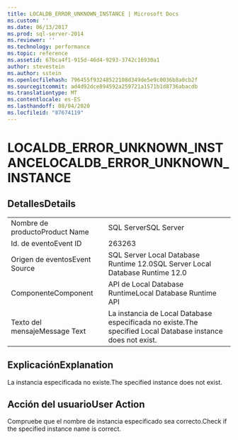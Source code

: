 ```yaml
---
title: LOCALDB_ERROR_UNKNOWN_INSTANCE | Microsoft Docs
ms.custom: ''
ms.date: 06/13/2017
ms.prod: sql-server-2014
ms.reviewer: ''
ms.technology: performance
ms.topic: reference
ms.assetid: 67bca4f1-915d-46d4-9293-3742c16930a1
author: stevestein
ms.author: sstein
ms.openlocfilehash: 796455f93248522108d349de5e9c0036b8a0cb2f
ms.sourcegitcommit: ad4d92dce894592a259721a1571b1d8736abacdb
ms.translationtype: MT
ms.contentlocale: es-ES
ms.lasthandoff: 08/04/2020
ms.locfileid: "87674119"
---
```

# <a name="localdb_error_unknown_instance"></a><span data-ttu-id="6b029-102">LOCALDB_ERROR_UNKNOWN_INSTANCE</span><span class="sxs-lookup"><span data-stu-id="6b029-102">LOCALDB_ERROR_UNKNOWN_INSTANCE</span></span>
    
## <a name="details"></a><span data-ttu-id="6b029-103">Detalles</span><span class="sxs-lookup"><span data-stu-id="6b029-103">Details</span></span>  
  
|||  
|-|-|  
|<span data-ttu-id="6b029-104">Nombre de producto</span><span class="sxs-lookup"><span data-stu-id="6b029-104">Product Name</span></span>|<span data-ttu-id="6b029-105">SQL Server</span><span class="sxs-lookup"><span data-stu-id="6b029-105">SQL Server</span></span>|  
|<span data-ttu-id="6b029-106">Id. de evento</span><span class="sxs-lookup"><span data-stu-id="6b029-106">Event ID</span></span>|<span data-ttu-id="6b029-107">263</span><span class="sxs-lookup"><span data-stu-id="6b029-107">263</span></span>|  
|<span data-ttu-id="6b029-108">Origen de eventos</span><span class="sxs-lookup"><span data-stu-id="6b029-108">Event Source</span></span>|<span data-ttu-id="6b029-109">SQL Server Local Database Runtime 12.0</span><span class="sxs-lookup"><span data-stu-id="6b029-109">SQL Server Local Database Runtime 12.0</span></span>|  
|<span data-ttu-id="6b029-110">Componente</span><span class="sxs-lookup"><span data-stu-id="6b029-110">Component</span></span>|<span data-ttu-id="6b029-111">API de Local Database Runtime</span><span class="sxs-lookup"><span data-stu-id="6b029-111">Local Database Runtime API</span></span>|  
|<span data-ttu-id="6b029-112">Texto del mensaje</span><span class="sxs-lookup"><span data-stu-id="6b029-112">Message Text</span></span>|<span data-ttu-id="6b029-113">La instancia de Local Database especificada no existe.</span><span class="sxs-lookup"><span data-stu-id="6b029-113">The specified Local Database instance does not exist.</span></span>|  
  
## <a name="explanation"></a><span data-ttu-id="6b029-114">Explicación</span><span class="sxs-lookup"><span data-stu-id="6b029-114">Explanation</span></span>  
 <span data-ttu-id="6b029-115">La instancia especificada no existe.</span><span class="sxs-lookup"><span data-stu-id="6b029-115">The specified instance does not exist.</span></span>  
  
## <a name="user-action"></a><span data-ttu-id="6b029-116">Acción del usuario</span><span class="sxs-lookup"><span data-stu-id="6b029-116">User Action</span></span>  
 <span data-ttu-id="6b029-117">Compruebe que el nombre de instancia especificado sea correcto.</span><span class="sxs-lookup"><span data-stu-id="6b029-117">Check if the specified instance name is correct.</span></span>  
  
  
